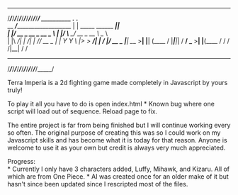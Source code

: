  _____________________________________________________________________________
/_____/_____/_____/_____/_____/_____/_____/_____/_____/_____/_____/_____/_____/
__________                          .___                            .__        
\__    ___/______________________    |   | _____ ______   ___________|__|____   
  |    |_/ __ \_  __ \_  __ \__  \   |   |/     \\____ \_/ __ \_  __ \  \__  \  
  |    |\  ___/|  | \/|  | \// __ \_ |   |  Y Y  \  |_> >  ___/|  | \/  |/ __ \_
  |____| \___  >__|   |__|  (____  / |___|__|_|  /   __/ \___  >__|  |__(____  /
             \/                  \/            \/|__|        \/              \/                                                        
 _____________________________________________________________________________
/_____/_____/_____/_____/_____/_____/_____/_____/_____/_____/_____/_____/_____/


Terra Imperia is a 2d fighting game made completely in Javascript by yours truly!

To play it all you have to do is open index.html
	* Known bug where one script will load out of sequence. Reload page to fix.


The entire project is far from being finished but I will continue working every so 
often. The original purpose of creating this was so I could work on my Javascript
skills and has become what it is today for that reason. Anyone is welcome to use it
as your own but credit is always very much appreciated. 


Progress:	
	* Currently I only have 3 characters added, Luffy, Mihawk, and Kizaru. All of 
	  which are from One Piece.
	* AI was created once for an older make of it but hasn't since been updated since
	  I rescripted most of the files.
	  


